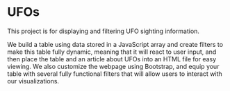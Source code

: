 # UFOs

This project is for displaying and filtering UFO sighting information.

We build a table using data stored in a JavaScript array and create filters to make this table fully dynamic, meaning that it will react to user input, and then place the table and an article about UFOs into an HTML file for easy viewing. We also customize the webpage using Bootstrap, and equip your table with several fully functional filters that will allow users to interact with our visualizations. 
